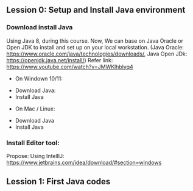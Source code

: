 ## Lession 0: Setup and Install Java environment

### Download install Java
Using Java 8, during this course. Now, We can base on Java Oracle or Open JDK to install and set up on your local workstation.
(Java Oracle: https://www.oracle.com/java/technologies/downloads/, Java Open JDk: https://openjdk.java.net/install/)
Refer link: https://www.youtube.com/watch?v=JMWKlhblyq4

- On Windown 10/11:
+ Download Java: 
+ Install Java

- On Mac / Linux:
+ Download Java
+ Install Java

### Install Editor tool:
Propose: Using IntellIJ: https://www.jetbrains.com/idea/download/#section=windows

## Lession 1: First Java codes

